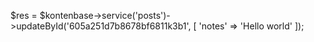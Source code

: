 $res = $kontenbase->service('posts')->updateById('605a251d7b8678bf6811k3b1', [
	'notes' => 'Hello world'
]);